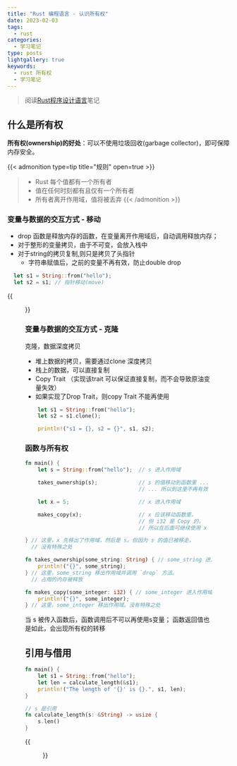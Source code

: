 ```yaml
---
title: "Rust 编程语言 - 认识所有权"
date: 2023-02-03
tags:
  - rust
categories:
  - 学习笔记
type: posts
lightgallery: true
keywords: 
  - rust 所有权
  - 学习笔记
---
```


> 阅读[Rust程序设计语言](https://kaisery.github.io/trpl-zh-cn/title-page.html)笔记

## 什么是所有权

**所有权(ownership)的好处**：可以不使用垃圾回收(garbage collector)，即可保障内存安全。

{{< admonition type=tip title="规则" open=true >}}
> - Rust 每个值都有一个所有者
> - 值在任何时刻都有且仅有一个所有者
> - 所有者离开作用域，值将被丢弃
{{< /admonition >}}

### 变量与数据的交互方式 - 移动
- drop 函数是释放内存的函数，在变量离开作用域后，自动调用释放内存；
- 对于整形的变量拷贝，由于不可变，会放入栈中
- 对于string的拷贝复制,则只是拷贝了头指针
  - 字符串赋值后，之前的变量不再有效，防止double drop
```rust
  let s1 = String::from("hello");
  let s2 = s1; // 指针移动(move)
```
{{<figure src="day4-1.png" width="400" >}}

### 变量与数据的交互方式 - 克隆

克隆，数据深度拷贝
- 堆上数据的拷贝，需要通过clone 深度拷贝
- 栈上的数据，可以直接复制
- Copy Trait （实现该trait 可以保证直接复制，而不会导致原油变量失效）
- 如果实现了Drop Trait，则copy Trait 不能再使用

```rust
    let s1 = String::from("hello");
    let s2 = s1.clone();

    println!("s1 = {}, s2 = {}", s1, s2);
```
### 函数与所有权

```rust
fn main() {
    let s = String::from("hello");  // s 进入作用域

    takes_ownership(s);             // s 的值移动到函数里 ...
                                    // ... 所以到这里不再有效

    let x = 5;                      // x 进入作用域

    makes_copy(x);                  // x 应该移动函数里，
                                    // 但 i32 是 Copy 的，
                                    // 所以在后面可继续使用 x

} // 这里，x 先移出了作用域，然后是 s。但因为 s 的值已被移走，
  // 没有特殊之处

fn takes_ownership(some_string: String) { // some_string 进入作用域
    println!("{}", some_string);
} // 这里，some_string 移出作用域并调用 `drop` 方法。
  // 占用的内存被释放

fn makes_copy(some_integer: i32) { // some_integer 进入作用域
    println!("{}", some_integer);
} // 这里，some_integer 移出作用域。没有特殊之处
```

当 s 被传入函数后，函数调用后不可以再使用s变量；
函数返回值也是如此，会出现所有权的转移


## 引用与借用

```rust
fn main() {
    let s1 = String::from("hello");
    let len = calculate_length(&s1); 
    println!("The length of '{}' is {}.", s1, len);
}

// s 是引用
fn calculate_length(s: &String) -> usize {
    s.len()
}
```
{{<figure src="day4-2.png" width="600" >}}